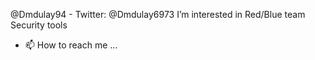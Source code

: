 @Dmdulay94 - Twitter: @Dmdulay6973
I’m interested in Red/Blue team Security tools
- 📫 How to reach me ... 

